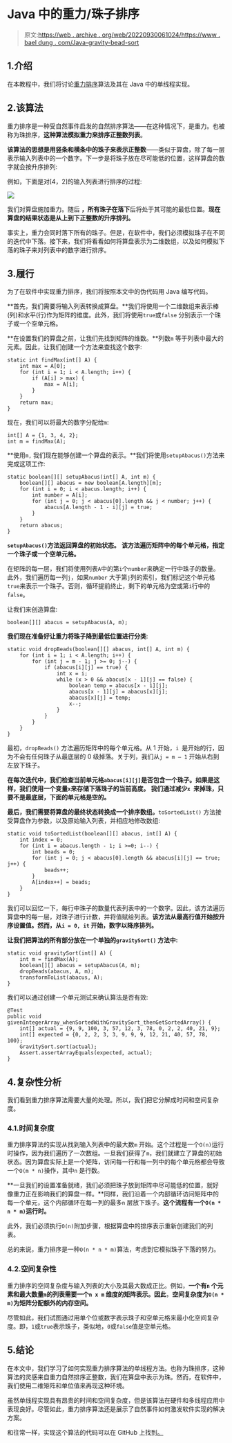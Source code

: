 # Java 中的重力/珠子排序

> 原文:[https://web . archive . org/web/20220930061024/https://www . bael dung . com/Java-gravity-bead-sort](https://web.archive.org/web/20220930061024/https://www.baeldung.com/java-gravity-bead-sort)

## 1.介绍

在本教程中，我们将讨论[重力排序](/web/20221208143837/https://www.baeldung.com/cs/gravity-sort)算法及其在 Java 中的单线程实现。

## 2.该算法

重力排序是一种受自然事件启发的自然排序算法——在这种情况下，是重力。也被称为珠排序，**这种算法模拟重力来排序正整数列表**。

**该算法的思想是用竖条和横条中的珠子来表示正整数**——类似于算盘，除了每一层表示输入列表中的一个数字。下一步是将珠子放在尽可能低的位置，这样算盘的数字就会按升序排列:

例如，下面是对[4，2]的输入列表进行排序的过程:

[![](img/1915d7c28d7fe10b72b2cc09d3238f88.png)](/web/20221208143837/https://www.baeldung.com/wp-content/uploads/2022/10/1_Gravity-Sort-in-Java-Diagram-2.png)

我们对算盘施加重力。随后 **，所有珠子在落下**后将处于其可能的最低位置。**现在算盘的结果状态是从上到下正整数的升序排列。**

事实上，重力会同时落下所有的珠子。但是，在软件中，我们必须模拟珠子在不同的迭代中下落。接下来，我们将看看如何将算盘表示为二维数组，以及如何模拟下落的珠子来对列表中的数字进行排序。

## 3.履行

为了在软件中实现重力排序，我们将按照本文中的伪代码用 Java 编写代码。

**首先，我们需要将输入列表转换成算盘。**我们将使用一个二维数组来表示棒(列)和水平(行)作为矩阵的维度。此外，我们将使用`true`或`false` 分别表示一个珠子或一个空单元格。

**在设置我们的算盘之前，让我们先找到矩阵的维数。**列数`m` 等于列表中最大的元素。因此，让我们创建一个方法来查找这个数字:

```
static int findMax(int[] A) {
    int max = A[0];
    for (int i = 1; i < A.length; i++) {
        if (A[i] > max) {
            max = A[i];
        }
    }
    return max;
}
```

现在，我们可以将最大的数字分配给`m`:

```
int[] A = {1, 3, 4, 2};
int m = findMax(A);
```

**使用`m,` 我们现在能够创建一个算盘的表示。**我们将使用`setupAbacus()`方法来完成这项工作:

```
static boolean[][] setupAbacus(int[] A, int m) {
    boolean[][] abacus = new boolean[A.length][m];
    for (int i = 0; i < abacus.length; i++) {
        int number = A[i];
        for (int j = 0; j < abacus[0].length && j < number; j++) {
            abacus[A.length - 1 - i][j] = true;
        }
    }
    return abacus;
}
```

**`setupAbacus()`方法返回算盘的初始状态。** **该方法遍历矩阵中的每个单元格，指定一个珠子或一个空单元格。**

在矩阵的每一层，我们将使用列表`A`中的第`i`个`number`来确定一行中珠子的数量。此外，我们遍历每一列`j`，如果`number` 大于第`j`列的索引，我们标记这个单元格`true`来表示一个珠子。否则，循环提前终止，剩下的单元格为空或第`i`行中的`false`。

让我们来创造算盘:

```
boolean[][] abacus = setupAbacus(A, m);
```

**我们现在准备好让重力将珠子降到最低位置进行分类**:

```
static void dropBeads(boolean[][] abacus, int[] A, int m) {
    for (int i = 1; i < A.length; i++) {
        for (int j = m - 1; j >= 0; j--) {
            if (abacus[i][j] == true) {
                int x = i;
                while (x > 0 && abacus[x - 1][j] == false) {
                    boolean temp = abacus[x - 1][j];
                    abacus[x - 1][j] = abacus[x][j];
                    abacus[x][j] = temp;
                    x--;
                }
            }
        }
    }
}
```

最初，`dropBeads()` 方法遍历矩阵中的每个单元格。从 1 开始，`i `是开始的行，因为不会有任何珠子从最底层的 0 级掉落。关于列，我们从`j = m – 1` 开始从右到左放下珠子。

**在每次迭代中，我们检查当前单元格`abacus[i][j]`是否包含一个珠子。如果是这样，我们使用一个变量`x`来存储下落珠子的当前高度。** **我们通过减少`x `来掉珠，只要不是最底层，下面的单元格是空的。**

**最后，我们需要将算盘的最终状态转换成一个排序数组。**`toSortedList()` 方法接受算盘作为参数，以及原始输入列表，并相应地修改数组:

```
static void toSortedList(boolean[][] abacus, int[] A) {
    int index = 0;
    for (int i = abacus.length - 1; i >=0; i--) {
        int beads = 0;
        for (int j = 0; j < abacus[0].length && abacus[i][j] == true; j++) {
            beads++;
        }
        A[index++] = beads;
    }
}
```

我们可以回忆一下，每行中珠子的数量代表列表中的一个数字。因此，该方法遍历算盘中的每一层，对珠子进行计数，并将值赋给列表。**该方法从最高行值开始按升序设置值。然而，从`i = 0, it` 开始，数字以降序排列。**

**让我们把算法的所有部分放在一个单独的`gravitySort()` 方法中:**

```
static void gravitySort(int[] A) {
    int m = findMax(A);
    boolean[][] abacus = setupAbacus(A, m);
    dropBeads(abacus, A, m);
    transformToList(abacus, A);
}
```

我们可以通过创建一个单元测试来确认算法是否有效:

```
@Test
public void givenIntegerArray_whenSortedWithGravitySort_thenGetSortedArray() {
    int[] actual = {9, 9, 100, 3, 57, 12, 3, 78, 0, 2, 2, 40, 21, 9};
    int[] expected = {0, 2, 2, 3, 3, 9, 9, 9, 12, 21, 40, 57, 78, 100};
    GravitySort.sort(actual);
    Assert.assertArrayEquals(expected, actual);
}
```

## 4.复杂性分析

我们看到重力排序算法需要大量的处理。所以，我们把它分解成时间和空间复杂度。

### 4.1.时间复杂度

重力排序算法的实现从找到输入列表中的最大数`m` 开始。这个过程是一个`O(n)`运行时操作，因为我们遍历了一次数组。一旦我们获得了`m`，我们就建立了算盘的初始状态。因为算盘实际上是一个矩阵，访问每一行和每一列中的每个单元格都会导致一个`O(m * n)`操作，其中`n` 是行数。

**一旦我们的设置准备就绪，我们必须把珠子放到矩阵中尽可能低的位置，就好像重力正在影响我们的算盘一样。**同样，我们沿着一个内部循环访问矩阵中的每一个单元，这个内部循环在每一列的最多`n` 层放下珠子。**这个流程有一个`O(n * n * m)`运行时。**

此外，我们必须执行`O(n)`附加步骤，根据算盘中的排序表示重新创建我们的列表。

总的来说，重力排序是一种`O(n * n * m)`算法，考虑到它模拟珠子下落的努力。

### 4.2.空间复杂性

重力排序的空间复杂度与输入列表的大小及其最大数成正比。例如，**一个有`n` 个元素和最大数量`m`的列表需要一个`n x m` 维度的矩阵表示。因此**，**空间复杂度为`O(n * m)`为矩阵分配额外的内存空间。**

尽管如此，我们试图通过用单个位或数字表示珠子和空单元格来最小化空间复杂度。即，`1`或`true`表示珠子，类似地，`0`或`false`值是空单元格。

## 5.结论

在本文中，我们学习了如何实现重力排序算法的单线程方法。也称为珠排序，这种算法的灵感来自重力自然排序正整数，我们在算盘中表示为珠。然而，在软件中，我们使用二维矩阵和单位值来再现这种环境。

虽然单线程实现具有昂贵的时间和空间复杂度，但是该算法在硬件和多线程应用中表现良好。尽管如此，重力排序算法还是展示了自然事件如何激发软件实现的解决方案。

和往常一样，实现这个算法的代码可以在 GitHub 上找到[。](https://web.archive.org/web/20221208143837/https://github.com/eugenp/tutorials/tree/master/algorithms-modules/algorithms-sorting-2)